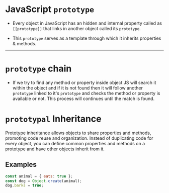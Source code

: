 # JavaScript `prototype`

- Every object in JavaScript has an hidden and internal property called as `[[prototype]]` that links in another object called its `prototype`.

- This `prototype` serves as a template through which it inherits properties & methods.

---

# `prototype` chain 

- If we try to find any method or property inside object JS will search it within the object and if it is not found then it will follow another `prototype` linked to it's `prototype` and checks the method or property is available or not. This process will continues until the match is found.

# `prototypal` Inheritance

Prototype inheritance allows objects to share properties and methods, promoting code reuse and organization. Instead of duplicating code for every object, you can define common properties and methods on a prototype and have other objects inherit from it.

## Examples

```javascript 
const animal = { eats: true };
const dog = Object.create(animal);
dog.barks = true;
```